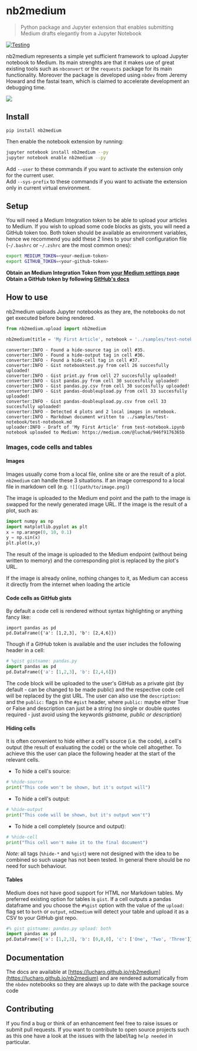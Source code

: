 # nb2medium
> Python package and Jupyter extension that enables submitting Medium drafts elegantly from a Jupyter Notebook


[![Testing](https://github.com/lucharo/nb2medium/actions/workflows/main.yml/badge.svg)](https://github.com/lucharo/nb2medium/actions/workflows/main.yml)

nb2medium represents a simple yet sufficient framework to upload Jupyter notebook to Medium. Its main strenghts are that it makes use of great existing tools such as `nbconvert` or the `requests` package for its main functionality. Moreover the package is developed using `nbdev` from Jeremy Howard and the fastai team, which is claimed to accelerate development an debugging time.

![](nbs/nb2medium/nbextension/dialog.png)

## Install

`pip install nb2medium`

Then enable the notebook extension by running:
```bash
jupyter notebook install nb2medium --py
jupyter notebook enable nb2medium --py
```
Add `--user` to these commands if you want to activate the extension only for the current user.\
Add `--sys-prefix` to these commands if you want to activate the extension only in current virtual environment.

## Setup

You will need a Medium Integration token to be able to upload your articles to Medium. If you wish to upload some code blocks as gists, you will need a GitHub token too.
Both token should be available as environment variables, hence we recommend you add these 2 lines to your shell configuration file (`~/.bashrc` or `~/.zshrc` are the most common ones):
```bash
export MEDIUM_TOKEN=<your-medium-token>
export GITHUB_TOKEN=<your-github-token>
```

**Obtain an Medium Integration Token from [your Medium settings page](https://medium.com/me/settings)\
Obtain a GitHub token by following [GitHub's docs](https://docs.github.com/en/github/authenticating-to-github/creating-a-personal-access-token)**

## How to use

nb2medium uploads Jupyter notebooks as they are, the notebooks do not get executed before being rendered.

```python
from nb2medium.upload import nb2medium

nb2medium(title = 'My First Article', notebook = '../samples/test-notebook.ipynb');
```

    converter:INFO - Found a hide-source tag in cell #35.
    converter:INFO - Found a hide-output tag in cell #36.
    converter:INFO - Found a hide-cell tag in cell #37.
    converter:INFO - Gist notebooktest.py from cell 26 succesfully uploaded!
    converter:INFO - Gist print.py from cell 27 succesfully uploaded!
    converter:INFO - Gist pandas.py from cell 30 succesfully uploaded!
    converter:INFO - Gist pandas.py.csv from cell 30 succesfully uploaded!
    converter:INFO - Gist pandas-doubleupload.py from cell 33 succesfully uploaded!
    converter:INFO - Gist pandas-doubleupload.py.csv from cell 33 succesfully uploaded!
    converter:INFO - Detected 4 plots and 2 local images in notebook.
    converter:INFO - Markdown document written to ../samples/test-notebook/test-notebook.md
    uploader:INFO - Draft of 'My First Article' from test-notebook.ipynb notebook uploaded to Medium: https://medium.com/@lucha6/946f9176365b


### Images, code cells and tables

#### Images

Images usually come from a local file, online site or are the result of a plot. `nb2medium` can handle these 3 situations. If an image correspond to a local file in markdown cell (e.g. `![](path/to/image.png)`)

The image is uploaded to the Medium end point and the path to the image is swapped for the newly generated image URL.
If the image is the result of a plot, such as:
```python
import numpy as np
import matplotlib.pyplot as plt
x = np.arange(0, 10, 0.1)
y = np.sin(x)
plt.plot(x,y)
```
The result of the image is uploaded to the Medium endpoint (without being written to memory) and the corresponding plot is replaced by the plot's URL.

If the image is already online, nothing changes to it, as Medium can access it directly from the internet when loading the article

#### Code cells as GitHub gists

By default a code cell is rendered without syntax highlighting or anything fancy like:
```
import pandas as pd
pd.DataFrame({'a': [1,2,3], 'b': [2,4,6]})
```
Though if a GitHub token is available and the user includes the following header in a cell:
```python
# %gist gistname: pandas.py
import pandas as pd
pd.DataFrame({'a': [1,2,3], 'b': [2,4,6]})
```
The code block will be uploaded to the user's GitHub as a private gist (by default - can be changed to be made public) and the respective code cell will be replaced by the gist URL. The user can also use the `description:` and the `public:` flags in the `#gist` header, where `public:` maybe either True or False and description can just be a string (no single or double quotes required - just avoid using the keywords *gistname, public or description*)

#### Hiding cells

It is often convenient to hide either a cell's source (i.e. the code), a cell's output (the result of evaluating the code) or the whole cell altogether. To achieve this the user can place the following header at the start of the relevant cells.
* To hide a cell's source:
```python
# %hide-source
print("This code won't be shown, but it's output will")
```
* To hide a cell's output:
```python
# %hide-output
print("This code will be shown, but it's output won't")
```
* To hide a cell completely (source and output):
```python
# %hide-cell
print("This cell won't make it to the final document")
```

_Note:_ all tags (`%hide-*` and `%gist`) were not designed with the idea to be combined so such usage has not been tested. In general there should be no need for such behaviour.

#### Tables

Medium does not have good support for HTML nor Markdown tables. My preferred existing option for tables is `gist`. If a cell outputs a pandas dataframe and you choose the `#%gist` option with the value of the `upload:` flag set to `both` or `output`, `nd2medium` will detect your table and upload it as a CSV to your GitHub gist repo.
```python
#% gist gistname: pandas.py upload: both
import pandas as pd
pd.DataFrame({'a': [1,2,3], 'b': [0,0,0], 'c': ['One', 'Two', 'Three']})
```

## Documentation

The docs are available at [https://lucharo.github.io/nb2medium](https://lucharo.github.io/nb2medium) and are rendered automatically from the `nbdev` notebooks so they are always up to date with the package source code

## Contributing

If you find a bug or think of an enhancement feel free to raise issues or submit pull requests. If you want to contribute to open source projects such as this one have a look at the issues with the label/tag `help needed` in particular.
